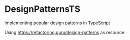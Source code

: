 # DesignPatternsTS
Implementing popular design patterns in TypeScript

Using https://refactoring.guru/design-patterns as resource.
